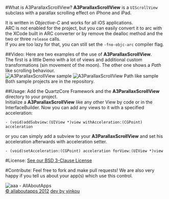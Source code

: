  
#What is A3ParallaxScrollView?
**A3ParallaxScrollView** is a `UIScrollView` subclass with a parallax scrolling effect on iPhone and iPad.  

It is written in *Objective-C* and works for all iOS applications.  
ARC is not enabled for the project, but you can easily convert it to arc with the XCode built in ARC converter or by remove the dealloc method and the two or three `release` calls.  
If you are too lazy for that, you can still set the `-fno-objc-arc` compiler flag.

##Video:
Here are two examples of the use of **A3ParallaxScrollView**.  
The first is a little Demo with a lot of views and additional custom transformations (sin movement of the moon). The other one shows a *Path* like scrolling behaviour.  
![A3ParallaxScrollView sample](https://dl.dropbox.com/u/9934540/aaa/A3ParallaxScrollViewSample.gif "A3ParallaxScrollView Sample Video")
![A3ParallaxScrollView Path like sample](https://dl.dropbox.com/u/9934540/aaa/A3ParallaxScrollViewPathSample.gif "A3ParallaxScrollView Path like Sample Video")  
Both sample projects are in the repository.

##Usage:
Add the QuartzCore Framework and the **A3ParallaxScrollView** directory to your project.  
Initialize a **A3ParallaxScrollView** like any other View by code or in the InterfaceBuilder.
Now you can add any views to it with a specified acceleration:

`- (void)addSubview:(UIView *)view withAcceleration:(CGPoint) acceleration`

or you can simply add a subview to your **A3ParallaxScrollView** and set his acceleration afterwards with acceleration setter.

`- (void)setAcceleration:(CGPoint) acceleration forView:(UIView *)view`
 
#License:
[See our BSD 3-Clause License](https://github.com/allaboutapps/A3ParallaxScrollView/blob/master/LICENSE.txt)

#Contribute:
Feel free to fork and make pull requests! We are also very happy if you tell us about your app(s) which use this control.  


![aaa - AllAboutApps](https://dl.dropbox.com/u/9934540/aaa/aaaLogo.png "aaa - AllAboutApps")  
[© allaboutapps 2012](http://www.allaboutapps.at) [dev by yinkou](https://github.com/yinkou)